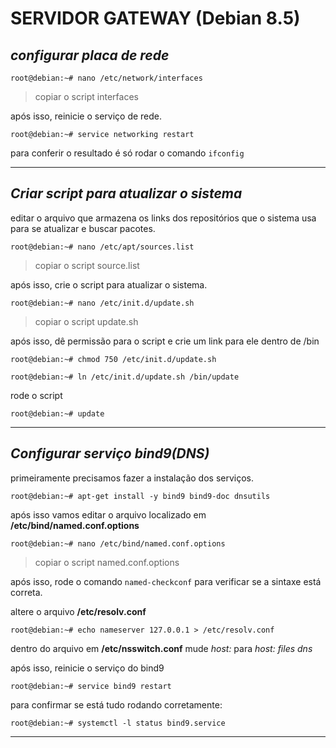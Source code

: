 # SERVIDOR GATEWAY (Debian 8.5)
## **_configurar placa de rede_**
`root@debian:~# nano /etc/network/interfaces`

> copiar o script interfaces

após isso, reinicie o serviço de rede.

`root@debian:~# service networking restart`

para conferir o resultado é só rodar o comando `ifconfig`

---

## **_Criar script para atualizar o sistema_**

editar o arquivo que armazena os links dos repositórios que o sistema usa para se atualizar e buscar pacotes.

`root@debian:~# nano /etc/apt/sources.list`

> copiar o script source.list

após isso, crie o script para atualizar o sistema.

`root@debian:~# nano /etc/init.d/update.sh`

> copiar o script update.sh

após isso, dê permissão para o script e crie um link para ele dentro de /bin

`root@debian:~# chmod 750 /etc/init.d/update.sh`

`root@debian:~# ln /etc/init.d/update.sh /bin/update`

rode o script

`root@debian:~# update`

---

## **_Configurar serviço bind9(DNS)_**

primeiramente precisamos fazer a instalação dos serviços.

`root@debian:~# apt-get install -y bind9 bind9-doc dnsutils`

após isso vamos editar o arquivo localizado em **/etc/bind/named.conf.options**

`root@debian:~# nano /etc/bind/named.conf.options`

> copiar o script named.conf.options

após isso, rode o comando `named-checkconf` para verificar se a sintaxe está correta.

altere o arquivo **/etc/resolv.conf**

`root@debian:~# echo nameserver 127.0.0.1 > /etc/resolv.conf`

dentro do arquivo em **/etc/nsswitch.conf** mude *host:* para *host: files dns*

após isso, reinicie o serviço do bind9

`root@debian:~# service bind9 restart`

para confirmar se está tudo rodando corretamente:

`root@debian:~# systemctl -l status bind9.service`

---
